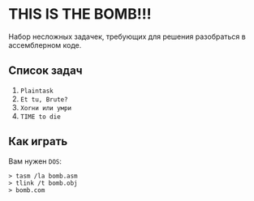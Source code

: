 # THIS IS THE BOMB!!!

Набор несложных задачек, требующих для решения разобраться в ассемблерном коде.

## Список задач

1. `Plaintask`
2. `Et tu, Brute?`
3. `Xorни или умри`
4. `TIME to die`

## Как играть

Вам нужен `DOS`:

```
> tasm /la bomb.asm
> tlink /t bomb.obj
> bomb.com
```
